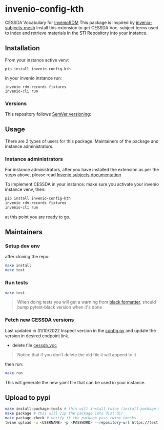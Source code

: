 # invenio-config-kth

 CESSDA Vocabulary for [InvenioRDM](https://inveniosoftware.org/products/rdm/)
This package is inspired by [invenio-subjects-mesh](https://github.com/galterlibrary/invenio-subjects-mesh)
Install this extension to get CESSDA Voc. subject terms used to index and retrieve materials in the STI Repository into your instance.

## Installation

From your instance active venv:
```console
pip install invenio-config-kth
```

in your invenio instance run:
```console
invenio rdm-records fixtures
invenio-cli run
```

### Versions

This repository follows [SemVer versioning](https://semver.org/):


## Usage

There are 2 types of users for this package. Maintainers of the package and instance administrators.

### Instance administrators

For instance administrators, after you have installed the extension as per the steps above,
please read [Invenio subjects documentation](https://inveniordm.docs.cern.ch/customize/vocabularies/subjects/)

To implement CESSDA in your instance:
make sure you activate your invenio instance venv, then:
```bash
pip install invenio-config-kth
invenio rdm-records fixtures
invenio-cli run
```
at this point you are ready to go.

## Maintainers

### Setup dev env
after cloning the repo:
```bash
make install
make test
```

### Run tests
```bash
make test
```
> When doing tests you will get a warning from [black formatter](https://github.com/shopkeep/pytest-black/issues/55), should bump pytest-black version when it's done

### Fetch new CESSDA versions

Last updated in 31/10/2022
Inspect version in the [config.py](invenio_config_kth/config.py) and update the version in desired endpoint link.

- delete file [cessda_voc](invenio_config_kth/vocabularies/cessda_voc.yaml)
> Notice that if you don't delete the old file it will append to it

then run:
```bash
make run
```
This will generate the new yaml file that can be used in your instance.


## Upload to pypi

```bash
make install-package-tools # this will install twine (install-package-tools-pipenv if you use pipenv)
make package # this will zip the package into dist dir
make package-check # verify if the package pass twine checks
twine upload -u <USERNAME> -p <PASSWORD> --repository-url https://test.pypi.org/legacy/ dist/* --verbose
```
